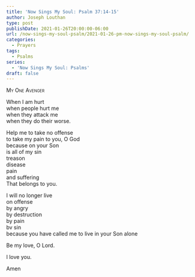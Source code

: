 ```yaml
---
title: 'Now Sings My Soul: Psalm 37:14-15'
author: Joseph Louthan
type: post
publishDate: 2021-01-26T20:00:00-06:00
url: /now-sings-my-soul-psalm/2021-01-26-pm-now-sings-my-soul-psalm/
categories:
  - Prayers
tags:
  - Psalms
series:
  - 'Now Sings My Soul: Psalms'
draft: false
---
```

<div style="font-variant: small-caps;">
My One Avenger
</div>

When I am hurt  
  when people hurt me  
  when they attack me  
  when they do their worse.  
  
Help me to take no offense  
  to take my pain to you, O God  
  because on your Son  
  is all of my sin  
  treason  
  disease  
  pain  
  and suffering  
  That belongs to you.  
  
I will no longer live   
  on offense  
  by angry  
  by destruction  
  by pain  
  bv sin  
  because you have called me to live in your Son alone  
  
Be my love, O Lord.  
  
I love you.  
  
Amen  
